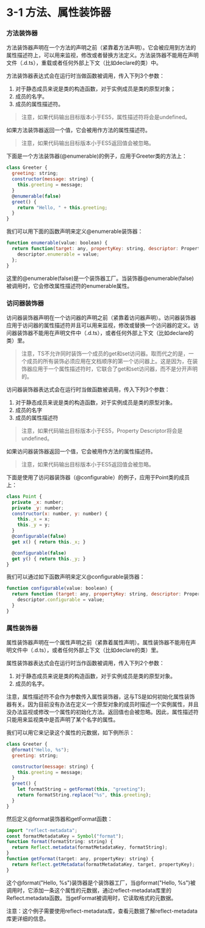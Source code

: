 # 3-1 方法、属性装饰器

### 方法装饰器

方法装饰器声明在一个方法的声明之前（紧靠着方法声明）。它会被应用到方法的属性描述符上，可以用来监视，修改或者替换方法定义。方法装饰器不能用在声明文件（.d.ts），重载或者任何外部上下文（比如declare的类）中。

方法装饰器表达式会在运行时当做函数被调用，传入下列3个参数：
1. 对于静态成员来说是类的构造函数，对于实例成员是类的原型对象；
2. 成员的名字。
3. 成员的属性描述符。

> 注意，如果代码输出目标版本小于ES5，属性描述符将会是undefined。

如果方法装饰器返回一个值，它会被用作方法的属性描述符。

> 注意，如果代码输出目标版本小于ES5返回值会被忽略。

下面是一个方法装饰器(@enumerable)的例子，应用于Greeter类的方法上：

```js
class Greeter {
  greeting: string;
  constructor(message: string) {
    this.greeting = message;
  }
  @enumerable(false)
  greet() {
    return "Hello, " + this.greeting;
  }
}
```

我们可以用下面的函数声明来定义@enumerable装饰器：

```js
function enumerable(value: boolean) {
  return function(target: any, propertyKey: string, descriptor: PropertyDescriptor) {
    descriptor.enumerable = value;
  };
}
```

这里的@enumerable(false)是一个装饰器工厂。当装饰器@enumerable(false)被调用时，它会修改属性描述符的enumerable属性。

### 访问器装饰器

访问器装饰器声明在一个访问器的声明之前（紧靠着访问器声明）。访问器装饰器应用于访问器的属性描述符并且可以用来监视，修改或替换一个访问器的定义。访问器装饰器不能用在声明文件中（.d.ts），或者任何外部上下文（比如declare的类）里。

> 注意，TS不允许同时装饰一个成员的get和set访问器。取而代之的是，一个成员的所有装饰必须应用在文档顺序的第一个访问器上。这是因为，在装饰器应用于一个属性描述符时，它联合了get和set访问器，而不是分开声明的。

访问器装饰器表达式会在运行时当做函数被调用，传入下列3个参数：

1. 对于静态成员来说是类的构造函数，对于实例成员是类的原型对象。
2. 成员的名字
3. 成员的属性描述符

> 注意，如果代码输出目标版本小于ES5，Property Descriptor将会是undefined。

如果访问器装饰器返回一个值，它会被用作方法的属性描述符。

> 注意，如果代码输出目标版本小于ES5返回值会被忽略。

下面是使用了访问器装饰器（@configurable）的例子，应用于Point类的成员上：

```js
class Point {
  private _x: number;
  private _y: number;
  constructor(x: number, y: number) {
    this._x = x;
    this._y = y;
  }
  @configurable(false)
  get x() { return this._x; }

  @configurable(false)
  get y() { return this._y; }
}
```

我们可以通过如下函数声明来定义@configurable装饰器：

```js
function configurable(value: boolean) {
  return function (target: any, propertyKey: string, descriptor: PropertyDescriptor) {
    descriptor.configurable = value;
  }
}
```

### 属性装饰器
属性装饰器声明在一个属性声明之前（紧靠着属性声明）。属性装饰器不能用在声明文件中（.d.ts），或者任何外部上下文（比如declare的类）里。

属性装饰器表达式会在运行时当作函数被调用，传入下列2个参数：

1. 对于静态成员来说是类的构造函数，对于实例成员是类的原型对象。
2. 成员的名字。

注意，属性描述符不会作为参数传入属性装饰器，这与TS是如何初始化属性装饰器有关。因为目前没有办法在定义一个原型对象的成员时描述一个实例属性，并且没办法监视或修改一个属性的初始化方法。返回值也会被忽略。因此，属性描述符只能用来监视类中是否声明了某个名字的属性。

我们可以用它来记录这个属性的元数据，如下例所示：

```js
class Greeter {
  @format("Hello, %s");
  greeting: string;

  constructor(message: string) {
    this.greeting = message;
  }
  greet() {
    let formatString = getFormat(this, "greeting");
    return formatString.replace("%s", this.greeting);
  }
}
```

然后定义@format装饰器和getFormat函数：

```js
import "reflect-metadata";
const formatMetadataKey = Symbol("format");
function format(formatString: string) {
  return Reflect.metadata(formatMetadataKey, formatString);
}
function getFormat(target: any, propertyKey: string) {
  return Reflect.getMetadata(formatMetadataKey, target, propertyKey);
}
```
这个@format("Hello, %s")装饰器是个装饰器工厂，当@format("Hello, %s")被调用时，它添加一条这个属性的元数据，通过reflect-metadata库里的Reflect.metadata函数。当getFormat被调用时，它读取格式的元数据。

注意：这个例子需要使用reflect-metadata库，查看元数据了解reflect-metadata库更详细的信息。
